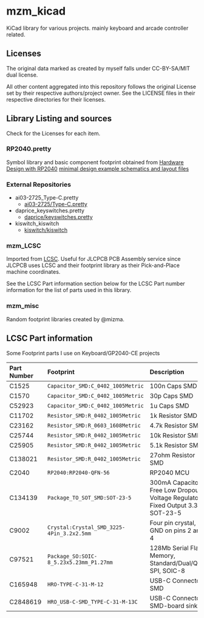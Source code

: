 # mzm_kicad

KiCad library for various projects.  mainly keyboard and arcade controller related.

## Licenses

The original data marked as created by myself falls under CC-BY-SA/MIT dual license.

All other content aggregated into this repository follows the original License set
by their respective authors/project owner.  See the LICENSE files in their respective
directories for their licenses.

## Library Listing and sources

Check for the Licenses for each item.

### RP2040.pretty

Symbol library and basic component footprint obtained from 
[Hardware Design with RP2040](https://datasheets.raspberrypi.com/rp2040/hardware-design-with-rp2040.pdf)
[minimal design example schematics and layout files](https://datasheets.raspberrypi.com/rp2040/Minimal-KiCAD.zip)

### External Repositories

* ai03-2725_Type-C.pretty
    * [ai03-2725/Type-C.pretty](https://github.com/ai03-2725/Type-C.pretty)
* daprice_keyswitches.pretty
    * [daprice/keyswitches.pretty](https://github.com/daprice/keyswitches.pretty)
* kiswitch_kiswitch
    * [kiswitch/kiswitch](https://github.com/kiswitch/kiswitch)

### mzm_LCSC

Imported from [LCSC](https://www.lcsc.com/).  Useful for JLCPCB PCB Assembly service since 
JLCPCB uses LCSC and their footprint library as their Pick-and-Place machine coordinates.

See the LCSC Part information section below for the LCSC Part number information for the
list of parts used in this library.

### mzm_misc

Random footprint libraries created by @mizma.

## LCSC Part information

Some Footprint parts I use on Keyboard/GP2040-CE projects

| Part Number   | Footprint | Description |
| :--           | :--       | :--         |
| C1525         | `Capacitor_SMD:C_0402_1005Metric` | 100n Caps SMD |
| C1570         | `Capacitor_SMD:C_0402_1005Metric` | 30p Caps SMD |
| C52923        | `Capacitor_SMD:C_0402_1005Metric` | 1u Caps SMD |
| C11702        | `Resistor_SMD:R_0402_1005Metric` | 1k Resistor SMD |
| C23162        | `Resistor_SMD:R_0603_1608Metric` | 4.7k Resistor SMD |
| C25744        | `Resistor_SMD:R_0402_1005Metric` | 10k Resistor SMD |
| C25905        | `Resistor_SMD:R_0402_1005Metric` | 5.1k Resistor SMD |
| C138021       | `Resistor_SMD:R_0402_1005Metric` | 27ohm Resistor SMD |
| C2040         | `RP2040:RP2040-QFN-56` | RP2040 MCU |
| C134139       | `Package_TO_SOT_SMD:SOT-23-5` | 300mA Capacitor-Free Low Dropout Voltage Regulator, Fixed Output 3.3V, SOT-23-5 |
| C9002         | `Crystal:Crystal_SMD_3225-4Pin_3.2x2.5mm` | Four pin crystal, GND on pins 2 and 4 |
| C97521        | `Package_SO:SOIC-8_5.23x5.23mm_P1.27mm` | 128Mb Serial Flash Memory, Standard/Dual/Quad SPI, SOIC-8 |
| C165948       | `HRO-TYPE-C-31-M-12` | USB-C Connector SMD |
| C2848619      | `HRO_USB-C-SMD_TYPE-C-31-M-13C` | USB-C Connector SMD-board sink |



